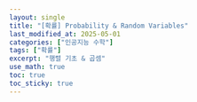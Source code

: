 ```yaml
---
layout: single
title: "[확률] Probability & Random Variables"
last_modified_at: 2025-05-01
categories: ["인공지능 수학"]
tags: ["확률"]
excerpt: "행렬 기초 & 곱셈"
use_math: true
toc: true
toc_sticky: true
---
```

